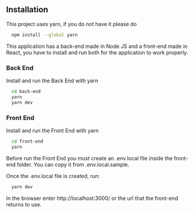 ## Installation

This project uses yarn, if you do not have it please do

```bash
  npm install --global yarn
```

This application has a back-end made in Node JS and a front-end made in React, you have to install and run both for the application to work properly.

### Back End

Install and run the Back End with yarn

```bash
  cd back-end
  yarn
  yarn dev
```

### Front End

Install and run the Front End with yarn

```bash
  cd front-end
  yarn
```

Before run the Front End you must create an .env.local file inside the front-end folder. You can copy it from .env.local.sample.

Once the .env.local file is created, run:

```bash
  yarn dev
```

In the browser enter http://localhost:3000/ or the url that the front-end returns to use.